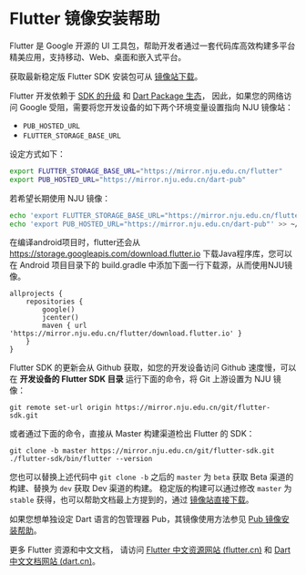 
# Flutter 镜像安装帮助

Flutter 是 Google 开源的 UI 工具包，帮助开发者通过一套代码库高效构建多平台精美应用，支持移动、Web、桌面和嵌入式平台。

获取最新稳定版 Flutter SDK 安装包可从 [镜像站下载](https://mirror.nju.edu.cn/flutter/flutter_infra/releases/stable/)。

Flutter 开发依赖于 [SDK 的升级](https://flutter.cn/docs/development/tools/sdk/upgrading) 和 [Dart Package 生态](https://pub.flutter-io.cn/)，
因此，如果您的网络访问 Google 受阻，需要将您开发设备的如下两个环境变量设置指向 NJU 镜像站：
- `PUB_HOSTED_URL`
- `FLUTTER_STORAGE_BASE_URL`

设定方式如下：

```bash
export FLUTTER_STORAGE_BASE_URL="https://mirror.nju.edu.cn/flutter"
export PUB_HOSTED_URL="https://mirror.nju.edu.cn/dart-pub"
```

若希望长期使用 NJU 镜像：

```bash
echo 'export FLUTTER_STORAGE_BASE_URL="https://mirror.nju.edu.cn/flutter"' >> ~/.bashrc
echo 'export PUB_HOSTED_URL="https://mirror.nju.edu.cn/dart-pub"' >> ~/.bashrc
```

在编译android项目时，flutter还会从 https://storage.googleapis.com/download.flutter.io 下载Java程序库，您可以在 Android 项目目录下的 build.gradle 中添加下面一行下载源，从而使用NJU镜像。

```
allprojects {
    repositories {
        google()
        jcenter()
        maven { url 'https://mirror.nju.edu.cn/flutter/download.flutter.io' }
    }
}
```

Flutter SDK 的更新会从 Github 获取，如您的开发设备访问 Github 速度慢，可以在 **开发设备的 Flutter SDK 目录** 运行下面的命令，将 Git 上游设置为 NJU 镜像：

```
git remote set-url origin https://mirror.nju.edu.cn/git/flutter-sdk.git
```

或者通过下面的命令，直接从 Master 构建渠道检出 Flutter 的 SDK： 

```
git clone -b master https://mirror.nju.edu.cn/git/flutter-sdk.git
./flutter-sdk/bin/flutter --version
```

您也可以替换上述代码中 `git clone -b` 之后的 `master` 为 `beta` 获取 Beta 渠道的构建、替换为 `dev` 获取 Dev 渠道的构建。
稳定版的构建可以通过修改 `master` 为 `stable` 获得，也可以帮助文档最上方提到的，通过 [镜像站直接下载](https://mirror.nju.edu.cn/flutter/flutter_infra/releases/stable/)。

如果您想单独设定 Dart 语言的包管理器 Pub，其镜像使用方法参见 [Pub 镜像安装帮助](../dart-pub/)。

更多 Flutter 资源和中文文档，
请访问 [Flutter 中文资源网站 (flutter.cn)](https://flutter.cn) 和 [Dart 中文文档网站 (dart.cn)](https://dart.cn/)。

